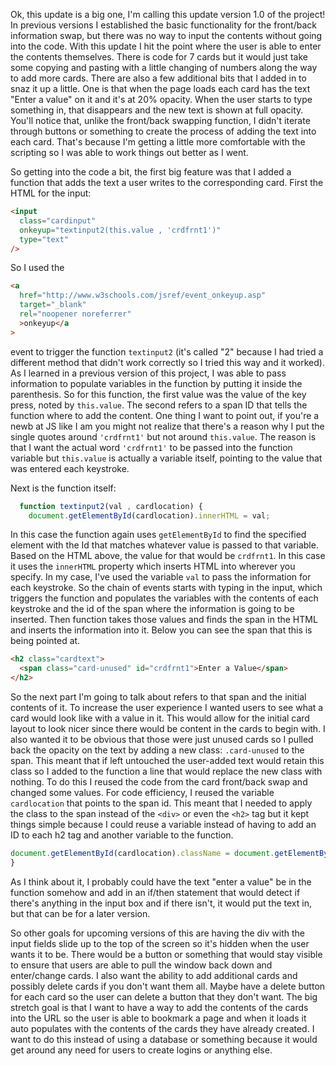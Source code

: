 Ok, this update is a big one, I'm calling this update version 1.0 of the project! In previous versions I established the basic functionality for the front/back information swap, but there was no way to input the contents without going into the code. With this update I hit the point where the user is able to enter the contents themselves. There is code for 7 cards but it would just take some copying and pasting with a little changing of numbers along the way to add more cards. There are also a few additional bits that I added in to snaz it up a little. One is that when the page loads each card has the text "Enter a value" on it and it's at 20% opacity. When the user starts to type something in, that disappears and the new text is shown at full opacity. You'll notice that, unlike the front/back swapping function, I didn't iterate through buttons or something to create the process of adding the text into each card. That's because I'm getting a little more comfortable with the scripting so I was able to work things out better as I went.

So getting into the code a bit, the first big feature was that I added a function that adds the text a user writes to the corresponding card. First the HTML for the input:

```html
<input
  class="cardinput"
  onkeyup="textinput2(this.value , 'crdfrnt1')"
  type="text"
/>
```

So I used the

```html
<a
  href="http://www.w3schools.com/jsref/event_onkeyup.asp"
  target="_blank"
  rel="noopener noreferrer"
  >onkeyup</a
>
```

event to trigger the function `textinput2` (it's called "2" because I had tried a different method that didn't work correctly so I tried this way and it worked). As I learned in a previous version of this project, I was able to pass information to populate variables in the function by putting it inside the parenthesis. So for this function, the first value was the value of the key press, noted by `this.value`. The second refers to a span ID that tells the function where to add the content. One thing I want to point out, if you're a newb at JS like I am you might not realize that there's a reason why I put the single quotes around `'crdfrnt1'` but not around `this.value`. The reason is that I want the actual word `'crdfrnt1'` to be passed into the function variable but `this.value` is actually a variable itself, pointing to the value that was entered each keystroke.

Next is the function itself:

```javascript
  function textinput2(val , cardlocation) {
    document.getElementById(cardlocation).innerHTML = val;
```

In this case the function again uses `getElementById` to find the specified element with the Id that matches whatever value is passed to that variable. Based on the HTML above, the value for that would be `crdfrnt1`. In this case it uses the `innerHTML` property which inserts HTML into wherever you specify. In my case, I've used the variable `val` to pass the information for each keystroke. So the chain of events starts with typing in the input, which triggers the function and populates the variables with the contents of each keystroke and the id of the span where the information is going to be inserted. Then function takes those values and finds the span in the HTML and inserts the information into it. Below you can see the span that this is being pointed at.

```html
<h2 class="cardtext">
  <span class="card-unused" id="crdfrnt1">Enter a Value</span>
</h2>
```

So the next part I'm going to talk about refers to that span and the initial contents of it. To increase the user experience I wanted users to see what a card would look like with a value in it. This would allow for the initial card layout to look nicer since there would be content in the cards to begin with. I also wanted it to be obvious that those were just unused cards so I pulled back the opacity on the text by adding a new class: `.card-unused` to the span. This meant that if left untouched the user-added text would retain this class so I added to the function a line that would replace the new class with nothing. To do this I reused the code from the card front/back swap and changed some values. For code efficiency, I reused the variable `cardlocation` that points to the span id. This meant that I needed to apply the class to the span instead of the `<div>` or even the `<h2>` tag but it kept things simple because I could reuse a variable instead of having to add an ID to each h2 tag and another variable to the function.

```javascript
document.getElementById(cardlocation).className = document.getElementById(cardlocation).className.replace( /(?:^|\s)card-unused(?!\S)/g , '' );
}
```

As I think about it, I probably could have the text "enter a value" be in the function somehow and add in an if/then statement that would detect if there's anything in the input box and if there isn't, it would put the text in, but that can be for a later version.

So other goals for upcoming versions of this are having the div with the input fields slide up to the top of the screen so it's hidden when the user wants it to be. There would be a button or something that would stay visible to ensure that users are able to pull the window back down and enter/change cards. I also want the ability to add additional cards and possibly delete cards if you don't want them all. Maybe have a delete button for each card so the user can delete a button that they don't want. The big stretch goal is that I want to have a way to add the contents of the cards into the URL so the user is able to bookmark a page and when it loads it auto populates with the contents of the cards they have already created. I want to do this instead of using a database or something because it would get around any need for users to create logins or anything else.

